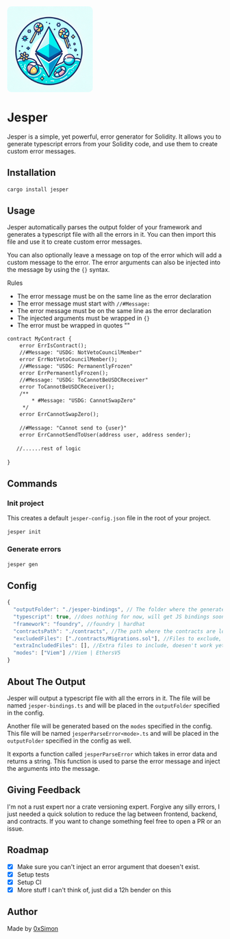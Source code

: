 <img src="assets/jesper.webp" alt="Jesper" style="border-radius: 10px; width: 200px; height: 200px;"/>

# Jesper

Jesper is a simple, yet powerful, error generator for Solidity. It allows you to generate typescript errors from your Solidity code, and use them to create custom error messages.

## Installation

```bash
cargo install jesper
```

## Usage

Jesper automatically parses the output folder of your framework and generates a typescript file with all the errors in it. You can then import this file and use it to create custom error messages.

You can also optionally leave a message on top of the error which will add a custom message to the error.
The error arguments can also be injected into the message by using the `{}` syntax.

Rules

- The error message must be on the same line as the error declaration
- The error message must start with `//#Message:`
- The error message must be on the same line as the error declaration
- The injected arguments must be wrapped in `{}`
- The error must be wrapped in quotes ""

```solidity
contract MyContract {
    error ErrIsContract();
    //#Message: "USDG: NotVetoCouncilMember"
    error ErrNotVetoCouncilMember();
    //#Message: "USDG: PermanentlyFrozen"
    error ErrPermanentlyFrozen();
    //#Message: "USDG: ToCannotBeUSDCReceiver"
    error ToCannotBeUSDCReceiver();
    /**
        * #Message: "USDG: CannotSwapZero"
     */
    error ErrCannotSwapZero();

    //#Message: "Cannot send to {user}"
    error ErrCannotSendToUser(address user, address sender);

   //......rest of logic

}
```

## Commands

### Init project

This creates a default `jesper-config.json` file in the root of your project.

`jesper init`

### Generate errors

`jesper gen`

## Config

```typescript
{
  "outputFolder": "./jesper-bindings", // The folder where the generated typescript file will be placed
  "typescript": true, //does nothing for now, will get JS bindings soon
  "framework": "foundry", //foundry | hardhat
  "contractsPath": "./contracts", //The path where the contracts are located
  "excludedFiles": ["./contracts/Migrations.sol"], //Files to exclude, doesen't work yet
  "extraIncludedFiles": [], //Extra files to include, doesen't work yet
  "modes": ["Viem"] //Viem | EthersV5
}

```

## About The Output

Jesper will output a typescript file with all the errors in it. The file will be named `jesper-bindings.ts` and will be placed in the `outputFolder` specified in the config.

Another file will be generated based on the `modes` specified in the config. This file will be named `jesperParseError<mode>.ts` and will be placed in the `outputFolder` specified in the config as well.

It exports a function called `jesperParseError` which takes in error data and returns a string. This function is used to parse the error message and inject the arguments into the message.

## Giving Feedback

I'm not a rust expert nor a crate versioning expert. Forgive any silly errors, I just needed a quick solution to reduce the lag between frontend, backend, and contracts. If you want to change something feel free to open a PR or an issue.

## Roadmap

- [x] Make sure you can't inject an error argument that doesen't exist.
- [x] Setup tests
- [x] Setup CI
- [x] More stuff I can't think of, just did a 12h bender on this

## Author

Made by <a href="https://x.com/0xSimon" target="_blank">0xSimon</a>
